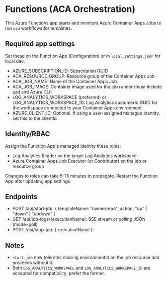 # Functions (ACA Orchestration)

This Azure Functions app starts and monitors Azure Container Apps Jobs to run `azd` workflows for templates.

## Required app settings
Set these on the Function App (Configuration) or in `local.settings.json` for local dev:

- AZURE_SUBSCRIPTION_ID: Subscription GUID
- ACA_RESOURCE_GROUP: Resource group of the Container Apps Job
- ACA_JOB_NAME: Name of the Container Apps Job
- ACA_JOB_IMAGE: Container image used for the job runner (must include azd and Azure CLI)
- LOG_ANALYTICS_WORKSPACE (preferred) or LOG_ANALYTICS_WORKSPACE_ID: Log Analytics customerId GUID for the workspace connected to your Container Apps environment
- AZURE_CLIENT_ID: Optional. If using a user-assigned managed identity, set this to the clientId

## Identity/RBAC
Assign the Function App's managed identity these roles:

- Log Analytics Reader on the target Log Analytics workspace
- Azure Container Apps Job Executor (or Contributor) on the job or resource group

Changes to roles can take 5–15 minutes to propagate. Restart the Function App after updating app settings.

## Endpoints
- POST /api/start-job: { templateName: "owner/repo", action: "up" | "down" | "updown" }
- GET /api/job-logs/{executionName}: SSE stream or polling JSON (mode=poll)
- POST /api/stop-job: { executionName }

## Notes
- `start-job` now tolerates missing environmentId on the job resource and proceeds without it.
- Both `LOG_ANALYTICS_WORKSPACE` and `LOG_ANALYTICS_WORKSPACE_ID` are accepted for compatibility; prefer the former.
